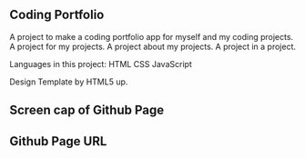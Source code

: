 ## Coding Portfolio ##

A project to make a coding portfolio app for myself and my coding projects. 
A project for my projects.
A project about my projects. 
A project in a project.

Languages in this project:
HTML
CSS
JavaScript

Design Template by HTML5 up.

## Screen cap of Github Page ##



## Github Page URL ##
